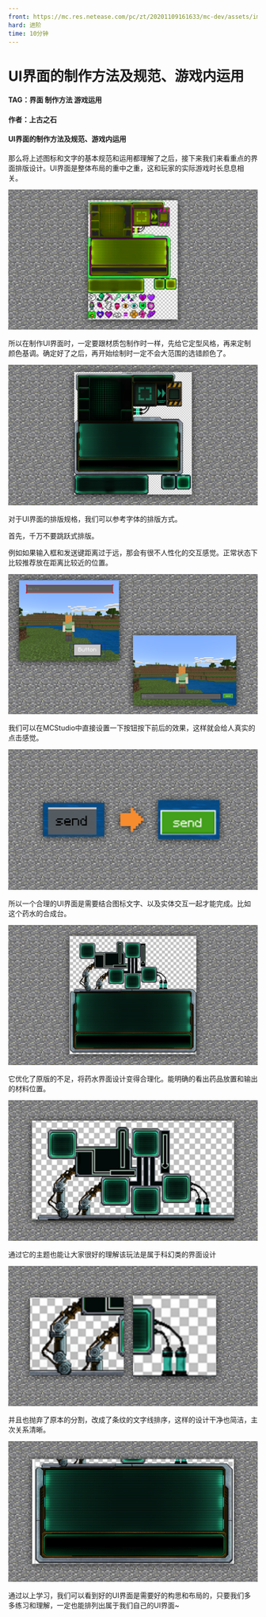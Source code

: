 ```yaml
---
front: https://mc.res.netease.com/pc/zt/20201109161633/mc-dev/assets/img/6_1.4f0e1f91.png
hard: 进阶
time: 10分钟
---
```


# UI界面的制作方法及规范、游戏内运用



#### TAG：界面 制作方法 游戏运用

#### 作者：上古之石



#### UI界面的制作方法及规范、游戏内运用

那么将上述图标和文字的基本规范和运用都理解了之后，接下来我们来看重点的界面排版设计。UI界面是整体布局的重中之重，这和玩家的实际游戏时长息息相关。

![](./images/6_1.png)



所以在制作UI界面时，一定要跟材质包制作时一样，先给它定型风格，再来定制颜色基调。确定好了之后，再开始绘制时一定不会大范围的选错颜色了。

![](./images/6_2.png)



对于UI界面的排版规格，我们可以参考字体的排版方式。

首先，千万不要跳跃式排版。

例如如果输入框和发送键距离过于远，那会有很不人性化的交互感觉。正常状态下比较推荐放在距离比较近的位置。

![](./images/6_3.png)



我们可以在MCStudio中直接设置一下按钮按下前后的效果，这样就会给人真实的点击感觉。

![](./images/6_4.png)



所以一个合理的UI界面是需要结合图标文字、以及实体交互一起才能完成。比如这个药水的合成台。

![](./images/6_5.png)



它优化了原版的不足，将药水界面设计变得合理化。能明确的看出药品放置和输出的材料位置。

![](./images/6_6.png)



通过它的主题也能让大家很好的理解该玩法是属于科幻类的界面设计

![](./images/6_7.png)



并且也抛弃了原本的分割，改成了条纹的文字线排序，这样的设计干净也简洁，主次关系清晰。

![](./images/6_8.png)



通过以上学习，我们可以看到好的UI界面是需要好的构思和布局的，只要我们多多练习和理解，一定也能排列出属于我们自己的UI界面~